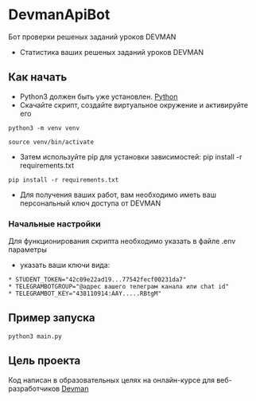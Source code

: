 # DevmanApiBot
Бот проверки решеных заданий уроков DEVMAN

* Статистика ваших решеных заданий уроков DEVMAN

## Как начать

* Python3 должен быть уже установлен. [Python](https://www.python.org/downloads)
* Скачайте скрипт, создайте виртуальное окружение и активируйте его
```
python3 -m venv venv
```
```
source venv/bin/activate
```

* Затем используйте pip для установки зависимостей: pip install -r requirements.txt
```
pip install -r requirements.txt
```
* Для получения ваших работ, вам необходимо иметь ваш персональный ключ доступа от DEVMAN

### Начальные настройки

Для функционирования скрипта необходимо указать в файле .env параметры
* указать ваши ключи вида:
```
* STUDENT_TOKEN="42c09e22ad19...77542fecf00231da7"
* TELEGRAMBOTGROUP="@адрес вашего телеграм канала или chat id"
* TELEGRAMBOT_KEY="438110914:AAY.....RBtgM"
```

## Пример запуска
```
python3 main.py
```

## Цель проекта

Код написан в образовательных целях на онлайн-курсе для веб-разработчиков [Devman](https://dvmn.org)
